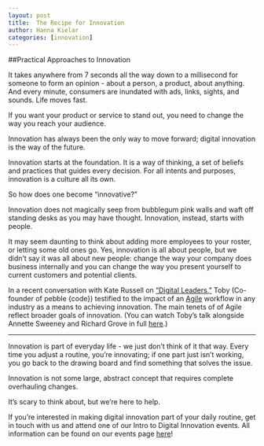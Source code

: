 ```yaml
---
layout: post
title:  The Recipe for Innovation
author: Hanna Kielar
categories: [innovation]
---
```

##Practical Approaches to Innovation

It takes anywhere from 7 seconds all the way down to a millisecond for someone to form an opinion - about a person, a product, about anything. And every minute, consumers are inundated with ads, links, sights, and sounds. Life moves fast. 

If you want your product or service to stand out, you need to change the way you reach your audience. 

Innovation has always been the only way to move forward; digital innovation is the way of the future. 

Innovation starts at the foundation. It is a way of thinking, a set of beliefs and practices that guides every decision. For all intents and purposes, innovation is a culture all its own. 

So how does one become “innovative?” 


Innovation does not magically seep from bubblegum pink walls and waft off standing desks as you may have thought. Innovation, instead, starts with people. 

It may seem daunting to think about adding more employees to your roster, or letting some old ones go. Yes, innovation is all about people, but we didn’t say it was all about new people: change the way your company does business internally and you can change the way you present yourself to current customers and potential clients. 

In a recent conversation with Kate Russell on [“Digital Leaders,”][1] Toby (Co-founder of pebble {code}) testified to the impact of an [Agile][2] workflow in any industry as a means to achieving innovation. The main tenets of of Agile reflect broader goals of innovation.  (You can watch Toby’s talk alongside Annette Sweeney and Richard Grove in full [here][3].)

---

Innovation is part of everyday life - we just don’t think of it that way. Every time you adjust a routine, you’re innovating; if one part just isn’t working, you go back to the drawing board and find something that solves the issue.

Innovation is not some large, abstract concept that requires complete overhauling changes. 

It’s scary to think about, but we’re here to help. 


If you’re interested in making digital innovation part of your daily routine, get in touch with us and attend one of our Intro to Digital Innovation events. All information can be found on our events page [here][4]!

[1]: https://www.youtube.com/channel/UCK1pUziPGg9J8R1S0FhBgiQ
[2]: http://pebblecode.com/why-it-works/
[3]: https://www.youtube.com/watch?v=kKnpLIBebcg&list=PL-dJIEIRPT5cyo4P2abSPMQtdrD35jsaR
[4]: http://pebblecode.com/events/